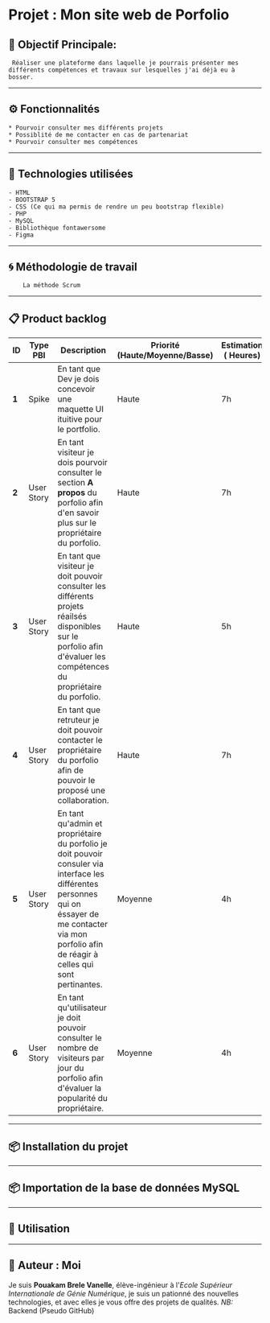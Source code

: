 # Projet : Mon site web de Porfolio

## 🎯 Objectif Principale:

     Réaliser une plateforme dans laquelle je pourrais présenter mes différents compétences et travaux sur lesquelles j'ai déjà eu à bosser. 

---

## ⚙️ Fonctionnalités

    * Pourvoir consulter mes différents projets 
    * Possiblité de me contacter en cas de partenariat
    * Pourvoir consulter mes compétences 

---

## 🧠 Technologies utilisées

    - HTML
    - BOOTSTRAP 5
    - CSS (Ce qui ma permis de rendre un peu bootstrap flexible)
    - PHP
    - MySQL
    - Bibliothèque fontawersome
    - Figma

---

## 🌀 Méthodologie  de travail
        La méthode Scrum

---

## 📋 Product backlog

| ID  | Type PBI | Description | Priorité (Haute/Moyenne/Basse) | Estimation ( Heures) |
|-----|---------------------------|-------------|--------------------------------|------------------------------------|
| **1**   | Spike | En tant que Dev je dois  concevoir une maquette UI ituitive pour le portfolio.  | Haute| 7h|
| **2**   |User Story| En tant visiteur je dois pourvoir consulter le section **A propos** du porfolio afin d'en savoir plus sur le propriétaire du porfolio.| Haute| 7h|
| **3**   | User Story| En tant que visiteur je doit pouvoir consulter les différents projets réailsés disponibles sur le porfolio afin d'évaluer les compétences du propriétaire du porfolio.| Haute| 5h|
| **4**   | User Story| En tant que retruteur je doit pouvoir contacter le propriétaire du porfolio afin de pouvoir le proposé une collaboration.| Haute| 7h|
| **5**  | User Story| En tant qu'admin et propriétaire du porfolio je doit pouvoir consuler via interface les différentes personnes qui on éssayer de me contacter via mon porfolio afin de réagir à celles qui sont pertinantes.| Moyenne| 4h|
| **6**   | User Story| En tant qu'utilisateur je doit pouvoir consulter le nombre de visiteurs par jour du porfolio afin d'évaluer la popularité du propriétaire.| Moyenne| 4h|

---

## 📦 Installation du projet

---

## 📦 Importation de la base de données MySQL

---

## 🚀 Utilisation

---

## 👤 Auteur : Moi

Je suis **Pouakam Brele Vanelle**, élève-ingénieur à l'*Ecole Supérieur Internationale de Génie Numérique*, je suis un pationné des nouvelles technologies, et avec elles je vous offre des projets de qualités.
        *NB:* Backend (Pseudo GitHub)